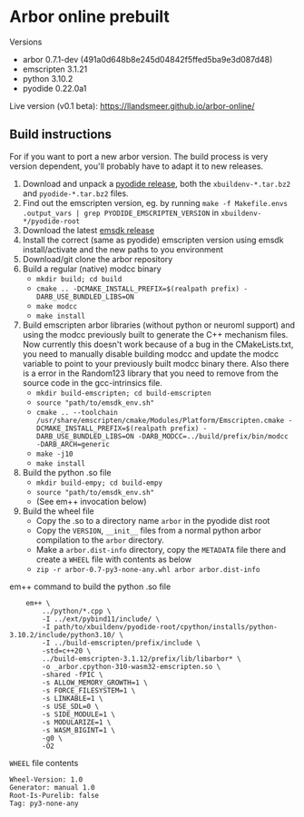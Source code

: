 # Arbor online prebuilt

Versions

 - arbor 0.7.1-dev (491a0d648b8e245d04842f5ffed5ba9e3d087d48)
 - emscripten 3.1.21
 - python 3.10.2
 - pyodide 0.22.0a1



Live version (v0.1 beta): https://llandsmeer.github.io/arbor-online/


## Build instructions

For if you want to port a new arbor version.
The build process is very version dependent, you'll probably have to adapt it to new releases.

 1) Download and unpack a [pyodide release](https://github.com/pyodide/pyodide/releases), both the `xbuildenv-*.tar.bz2` and `pyodide-*.tar.bz2` files.
 2) Find out the emscripten version, eg. by running `make -f Makefile.envs .output_vars | grep PYODIDE_EMSCRIPTEN_VERSION` in `xbuildenv-*/pyodide-root`
 3) Download the latest [emsdk release](https://emscripten.org/docs/tools_reference/emsdk.html)
 4) Install the correct (same as pyodide) emscripten version using emsdk install/activate and the new paths to you environment
 5) Download/git clone the arbor repository
 6) Build a regular (native) modcc binary
     - `mkdir build; cd build`
     - `cmake .. -DCMAKE_INSTALL_PREFIX=$(realpath prefix) -DARB_USE_BUNDLED_LIBS=ON`
     - `make modcc`
     - `make install`
 7) Build emscripten arbor libraries (without python or neuroml support) and using the modcc previously built to generate the C++ mechanism files.
    Now currently this doesn't work because of a bug in the CMakeLists.txt, you need to manually disable building modcc and update the modcc variable to point to your previously built modcc binary there. Also there is a error in the Random123 library that you need to remove from the source code in the gcc-intrinsics file.
    - `mkdir build-emscripten; cd build-emscripten`
    - `source "path/to/emsdk_env.sh"`
    - `cmake .. --toolchain /usr/share/emscripten/cmake/Modules/Platform/Emscripten.cmake -DCMAKE_INSTALL_PREFIX=$(realpath prefix) -DARB_USE_BUNDLED_LIBS=ON -DARB_MODCC=../build/prefix/bin/modcc -DARB_ARCH=generic`
    - `make -j10`
    - `make install`
 8) Build the python .so file
    - `mkdir build-empy; cd build-empy`
    - `source "path/to/emsdk_env.sh"`
    - (See em++ invocation below)
 9) Build the wheel file
    - Copy the .so to a directory name `arbor` in the pyodide dist root
    - Copy the `VERSION`, `__init__` files from a normal python arbor compilation to the `arbor` directory.
    - Make a `arbor.dist-info` directory, copy the `METADATA` file there and create a `WHEEL` file with contents as below
    - `zip -r arbor-0.7-py3-none-any.whl arbor arbor.dist-info`


em++ command to build the python .so file

```
    em++ \
        ../python/*.cpp \
        -I ../ext/pybind11/include/ \
        -I path/to/xbuildenv/pyodide-root/cpython/installs/python-3.10.2/include/python3.10/ \
        -I ../build-emscripten/prefix/include \
        -std=c++20 \
        ../build-emscripten-3.1.12/prefix/lib/libarbor* \
        -o _arbor.cpython-310-wasm32-emscripten.so \
        -shared -fPIC \
        -s ALLOW_MEMORY_GROWTH=1 \
        -s FORCE_FILESYSTEM=1 \
        -s LINKABLE=1 \
        -s USE_SDL=0 \
        -s SIDE_MODULE=1 \
        -s MODULARIZE=1 \
        -s WASM_BIGINT=1 \
        -g0 \
        -O2
```

`WHEEL` file contents

```
Wheel-Version: 1.0
Generator: manual 1.0
Root-Is-Purelib: false
Tag: py3-none-any
```
